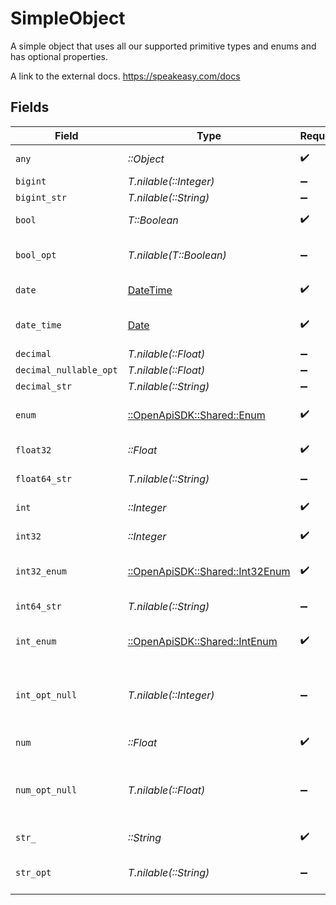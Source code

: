 # SimpleObject

A simple object that uses all our supported primitive types and enums and has optional properties.

A link to the external docs.
<https://speakeasy.com/docs>


## Fields

| Field                                                                        | Type                                                                         | Required                                                                     | Description                                                                  | Example                                                                      |
| ---------------------------------------------------------------------------- | ---------------------------------------------------------------------------- | ---------------------------------------------------------------------------- | ---------------------------------------------------------------------------- | ---------------------------------------------------------------------------- |
| `any`                                                                        | *::Object*                                                                   | :heavy_check_mark:                                                           | An any property.                                                             | any                                                                          |
| `bigint`                                                                     | *T.nilable(::Integer)*                                                       | :heavy_minus_sign:                                                           | N/A                                                                          | 8821239038968084                                                             |
| `bigint_str`                                                                 | *T.nilable(::String)*                                                        | :heavy_minus_sign:                                                           | N/A                                                                          | 9223372036854775808                                                          |
| `bool`                                                                       | *T::Boolean*                                                                 | :heavy_check_mark:                                                           | A boolean property.                                                          | true                                                                         |
| `bool_opt`                                                                   | *T.nilable(T::Boolean)*                                                      | :heavy_minus_sign:                                                           | An optional boolean property.                                                | true                                                                         |
| `date`                                                                       | [DateTime](https://ruby-doc.org/stdlib-2.6.1/libdoc/date/rdoc/DateTime.html) | :heavy_check_mark:                                                           | A date property.                                                             | 2020-01-01                                                                   |
| `date_time`                                                                  | [Date](https://ruby-doc.org/stdlib-2.6.1/libdoc/date/rdoc/Date.html)         | :heavy_check_mark:                                                           | A date-time property.                                                        | 2020-01-01T00:00:00.001Z                                                     |
| `decimal`                                                                    | *T.nilable(::Float)*                                                         | :heavy_minus_sign:                                                           | N/A                                                                          | 3.141592653589793                                                            |
| `decimal_nullable_opt`                                                       | *T.nilable(::Float)*                                                         | :heavy_minus_sign:                                                           | N/A                                                                          |                                                                              |
| `decimal_str`                                                                | *T.nilable(::String)*                                                        | :heavy_minus_sign:                                                           | N/A                                                                          | 3.14159265358979344719667586                                                 |
| `enum`                                                                       | [::OpenApiSDK::Shared::Enum](../../models/shared/enum.md)                    | :heavy_check_mark:                                                           | A string based enum                                                          | one                                                                          |
| `float32`                                                                    | *::Float*                                                                    | :heavy_check_mark:                                                           | A float32 property.                                                          | 1.1                                                                          |
| `float64_str`                                                                | *T.nilable(::String)*                                                        | :heavy_minus_sign:                                                           | A float64 string                                                             | 1.1                                                                          |
| `int`                                                                        | *::Integer*                                                                  | :heavy_check_mark:                                                           | An integer property.                                                         | 1                                                                            |
| `int32`                                                                      | *::Integer*                                                                  | :heavy_check_mark:                                                           | An int32 property.                                                           | 1                                                                            |
| `int32_enum`                                                                 | [::OpenApiSDK::Shared::Int32Enum](../../models/shared/int32enum.md)          | :heavy_check_mark:                                                           | An int32 enum property.                                                      | 55                                                                           |
| `int64_str`                                                                  | *T.nilable(::String)*                                                        | :heavy_minus_sign:                                                           | An int64 string                                                              | 100                                                                          |
| `int_enum`                                                                   | [::OpenApiSDK::Shared::IntEnum](../../models/shared/intenum.md)              | :heavy_check_mark:                                                           | An integer enum property.                                                    | 2                                                                            |
| `int_opt_null`                                                               | *T.nilable(::Integer)*                                                       | :heavy_minus_sign:                                                           | An optional integer property will be null for tests.                         |                                                                              |
| `num`                                                                        | *::Float*                                                                    | :heavy_check_mark:                                                           | A number property.                                                           | 1.1                                                                          |
| `num_opt_null`                                                               | *T.nilable(::Float)*                                                         | :heavy_minus_sign:                                                           | An optional number property will be null for tests.                          |                                                                              |
| `str_`                                                                       | *::String*                                                                   | :heavy_check_mark:                                                           | A string property.                                                           | test                                                                         |
| `str_opt`                                                                    | *T.nilable(::String)*                                                        | :heavy_minus_sign:                                                           | An optional string property.                                                 | testOptional                                                                 |